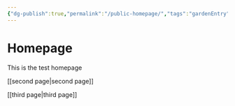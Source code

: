 ```yaml
---
{"dg-publish":true,"permalink":"/public-homepage/","tags":"gardenEntry"}
---
```


# Homepage
This is the test homepage

[[second page|second page]]

[[third page|third page]]